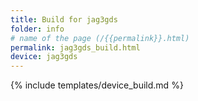 ```yaml
---
title: Build for jag3gds
folder: info
# name of the page (/{{permalink}}.html)
permalink: jag3gds_build.html
device: jag3gds
---
```

{% include templates/device_build.md %}
